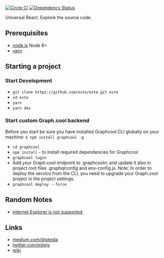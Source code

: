 [![Circle CI](https://img.shields.io/circleci/project/este/este/master.svg)](https://circleci.com/gh/este/este)
[![Dependency Status](https://david-dm.org/este/este.svg)](https://david-dm.org/este/este)

Universal React. Explore the source code.

## Prerequisites

* [node.js](http://nodejs.org/) Node 8+
* [yarn](https://yarnpkg.com/)

## Starting a project

### Start Development

* `git clone https://github.com/este/este.git este`
* `cd este`
* `yarn`
* `yarn dev`

### Start custom Graph.cool backend

Before you start be sure you have installed Graphcool CLI globally on your machine: `$ npm install graphcool -g`
* `cd graphcool`
* `npm install` - to install required dependencies for Graphcool
* `graphcool login`
* Add your Graph.cool endpoint to .graphcoolrc and update it also in project root files .graphqlconfig and env-config.js. Note: In order to deploy the service from the CLI, you need to upgrade your Graph.cool project in the project settings.
* `graphcool deploy --force`

## Random Notes

* [Internet Explorer is not supported](https://www.microsoft.com/en-us/windowsforbusiness/end-of-ie-support).

## Links

* [medium.com/@steida](https://medium.com/@steida/)
* [twitter.com/estejs](https://twitter.com/estejs)
* [wiki](https://github.com/este/este/wiki)
